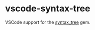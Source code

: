 # vscode-syntax-tree

VSCode support for the [syntax_tree](https://github.com/ruby-syntax-tree/syntax_tree) gem.
